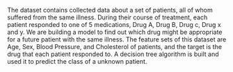 The dataset contains collected data about a set of patients, all of whom suffered from the same illness. During their course of treatment, each patient responded to one of 5 medications, Drug A, Drug B, Drug c, Drug x and y. We are building a model to find out which drug might be appropriate for a future patient with the same illness. The feature sets of this dataset are Age, Sex, Blood Pressure, and Cholesterol of patients, and the target is the drug that each patient responded to. A decision tree algorithm is built and used it to predict the class of a unknown patient.
